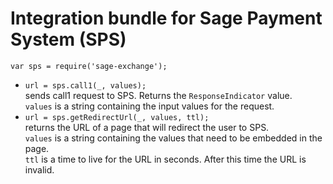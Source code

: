 
# Integration bundle for Sage Payment System (SPS)

`var sps = require('sage-exchange');`  

* `url = sps.call1(_, values);`  
  sends call1 request to SPS. Returns the `ResponseIndicator` value.  
  `values` is a string containing the input values for the request.  
* `url = sps.getRedirectUrl(_, values, ttl);`  
  returns the URL of a page that will redirect the user to SPS.   
  `values` is a string containing the values that need to be embedded in the page.  
  `ttl` is a time to live for the URL in seconds. After this time the URL is invalid.  
